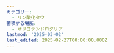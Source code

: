 ```yaml
---
カテゴリー:
  - リン酸化タウ
蓄積する場所:
  - オリゴデンドログリア
lastmod: '2025-03-02'
last_edited: 2025-02-27T00:00:00.000Z
---
```



